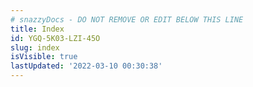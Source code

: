 ```yaml
---
# snazzyDocs - DO NOT REMOVE OR EDIT BELOW THIS LINE
title: Index
id: YGQ-5K03-LZI-45O
slug: index
isVisible: true
lastUpdated: '2022-03-10 00:30:38'
---
```

